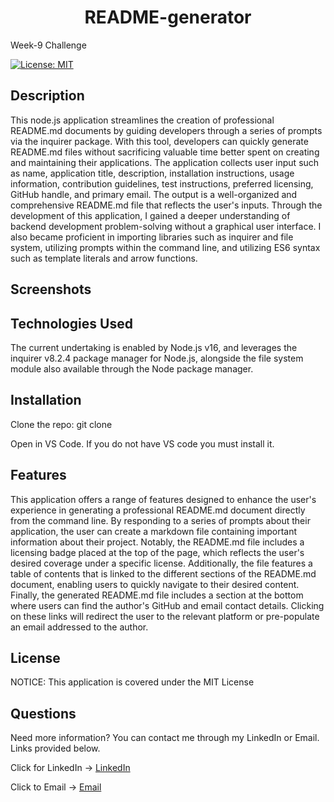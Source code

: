 # <h1 align="center">README-generator</h1>
Week-9 Challenge

[![License: MIT](https://img.shields.io/badge/License-MIT-yellow.svg)](https://opensource.org/licenses/MIT)


##  Description 
This node.js application streamlines the creation of professional README.md documents by guiding developers through a series of prompts via the inquirer package. With this tool, developers can quickly generate README.md files without sacrificing valuable time better spent on creating and maintaining their applications. The application collects user input such as name, application title, description, installation instructions, usage information, contribution guidelines, test instructions, preferred licensing, GitHub handle, and primary email. The output is a well-organized and comprehensive README.md file that reflects the user's inputs. Through the development of this application, I gained a deeper understanding of backend development problem-solving without a graphical user interface. I also became proficient in importing libraries such as inquirer and file system, utilizing prompts within the command line, and utilizing ES6 syntax such as template literals and arrow functions.

## Screenshots 



## Technologies Used

The current undertaking is enabled by Node.js v16, and leverages the inquirer v8.2.4 package manager for Node.js, alongside the file system module also available through the Node package manager.

## Installation

Clone the repo: git clone 

Open in VS Code. If you do not have VS code you must install it.

## Features

This application offers a range of features designed to enhance the user's experience in generating a professional README.md document directly from the command line. By responding to a series of prompts about their application, the user can create a markdown file containing important information about their project. Notably, the README.md file includes a licensing badge placed at the top of the page, which reflects the user's desired coverage under a specific license. Additionally, the file features a table of contents that is linked to the different sections of the README.md document, enabling users to quickly navigate to their desired content. Finally, the generated README.md file includes a section at the bottom where users can find the author's GitHub and email contact details. Clicking on these links will redirect the user to the relevant platform or pre-populate an email addressed to the author.

## License

NOTICE: This application is covered under the MIT License

## Questions

Need more information? You can contact me through my LinkedIn or Email. Links provided below.

Click for LinkedIn -> [LinkedIn](mailto:inaliaashanti@gmail.com?subject=[Email]%20Source%20Han%20Sans)

Click to Email -> [Email](https://www.google.com)

